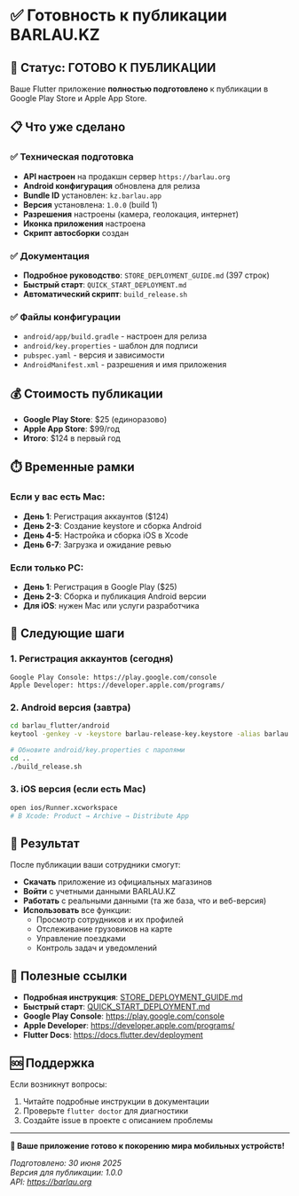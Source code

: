 # ✅ Готовность к публикации BARLAU.KZ

## 🎯 Статус: ГОТОВО К ПУБЛИКАЦИИ

Ваше Flutter приложение **полностью подготовлено** к публикации в Google Play Store и Apple App Store.

## 📋 Что уже сделано

### ✅ Техническая подготовка
- **API настроен** на продакшн сервер `https://barlau.org`
- **Android конфигурация** обновлена для релиза
- **Bundle ID** установлен: `kz.barlau.app`
- **Версия** установлена: `1.0.0` (build 1)
- **Разрешения** настроены (камера, геолокация, интернет)
- **Иконка приложения** настроена
- **Скрипт автосборки** создан

### ✅ Документация
- **Подробное руководство**: `STORE_DEPLOYMENT_GUIDE.md` (397 строк)
- **Быстрый старт**: `QUICK_START_DEPLOYMENT.md`
- **Автоматический скрипт**: `build_release.sh`

### ✅ Файлы конфигурации
- `android/app/build.gradle` - настроен для релиза
- `android/key.properties` - шаблон для подписи
- `pubspec.yaml` - версия и зависимости
- `AndroidManifest.xml` - разрешения и имя приложения

## 💰 Стоимость публикации

- **Google Play Store**: $25 (единоразово)
- **Apple App Store**: $99/год
- **Итого**: $124 в первый год

## ⏱️ Временные рамки

### Если у вас есть Mac:
- **День 1**: Регистрация аккаунтов ($124)
- **День 2-3**: Создание keystore и сборка Android
- **День 4-5**: Настройка и сборка iOS в Xcode
- **День 6-7**: Загрузка и ожидание ревью

### Если только PC:
- **День 1**: Регистрация в Google Play ($25)
- **День 2-3**: Сборка и публикация Android версии
- **Для iOS**: нужен Mac или услуги разработчика

## 🚀 Следующие шаги

### 1. Регистрация аккаунтов (сегодня)
```
Google Play Console: https://play.google.com/console
Apple Developer: https://developer.apple.com/programs/
```

### 2. Android версия (завтра)
```bash
cd barlau_flutter/android
keytool -genkey -v -keystore barlau-release-key.keystore -alias barlau -keyalg RSA -keysize 2048 -validity 10000

# Обновите android/key.properties с паролями
cd ..
./build_release.sh
```

### 3. iOS версия (если есть Mac)
```bash
open ios/Runner.xcworkspace
# В Xcode: Product → Archive → Distribute App
```

## 📱 Результат

После публикации ваши сотрудники смогут:

- **Скачать** приложение из официальных магазинов
- **Войти** с учетными данными BARLAU.KZ  
- **Работать** с реальными данными (та же база, что и веб-версия)
- **Использовать** все функции:
  - Просмотр сотрудников и их профилей
  - Отслеживание грузовиков на карте
  - Управление поездками
  - Контроль задач и уведомлений

## 🔗 Полезные ссылки

- **Подробная инструкция**: [STORE_DEPLOYMENT_GUIDE.md](STORE_DEPLOYMENT_GUIDE.md)
- **Быстрый старт**: [QUICK_START_DEPLOYMENT.md](QUICK_START_DEPLOYMENT.md)
- **Google Play Console**: https://play.google.com/console
- **Apple Developer**: https://developer.apple.com/programs/
- **Flutter Docs**: https://docs.flutter.dev/deployment

## 🆘 Поддержка

Если возникнут вопросы:
1. Читайте подробные инструкции в документации
2. Проверьте `flutter doctor` для диагностики
3. Создайте issue в проекте с описанием проблемы

---

**🎉 Ваше приложение готово к покорению мира мобильных устройств!**

*Подготовлено: 30 июня 2025*  
*Версия для публикации: 1.0.0*  
*API: https://barlau.org* 